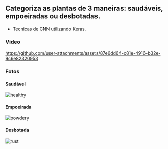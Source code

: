 ## Categoriza as plantas de 3 maneiras: saudáveis, empoeiradas ou desbotadas. 
- Tecnicas de CNN utilizando Keras.

### Video


https://github.com/user-attachments/assets/87e6dd64-c81e-4916-b32e-9c6e82320953



### Fotos


#### Saudável
![healthy](https://github.com/user-attachments/assets/3d242a73-239b-4103-8fe9-30062f10fbbd)

#### Empoeirada
![powdery](https://github.com/user-attachments/assets/b86d9e76-8a77-47a4-9284-56cbac5f34d5)

#### Desbotada

![rust](https://github.com/user-attachments/assets/f5df81e3-ad17-4b94-9d13-304bd24a5bb3)
